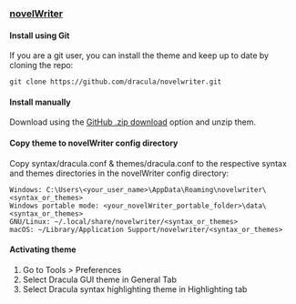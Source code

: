 ### [novelWriter](https://novelwriter.io/)

#### Install using Git

If you are a git user, you can install the theme and keep up to date by cloning the repo:

    git clone https://github.com/dracula/novelwriter.git

#### Install manually

Download using the [GitHub .zip download](https://github.com/dracula/novelwriter/archive/master.zip) option and unzip them.

#### Copy theme to novelWriter config directory
Copy syntax/dracula.conf & themes/dracula.conf to the respective syntax and themes directories in the novelWriter config directory:

	Windows: C:\Users\<your_user_name>\AppData\Roaming\novelwriter\<syntax_or_themes>
	Windows portable mode: <your_novelWriter_portable_folder>\data\<syntax_or_themes>
	GNU/Linux: ~/.local/share/novelwriter/<syntax_or_themes>
	macOS: ~/Library/Application Support/novelwriter/<syntax_or_themes>

#### Activating theme

1. Go to Tools > Preferences
2. Select Dracula GUI theme in General Tab
3. Select Dracula syntax highlighting theme in Highlighting tab
